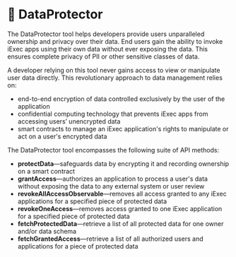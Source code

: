 # 🔐 DataProtector

The DataProtector tool helps developers provide users unparalleled ownership and privacy over their data. End users gain the ability to invoke iExec apps using their own data without ever exposing the data. This ensures complete privacy of PII or other sensitive classes of data. 

A developer relying on this tool never gains access to view or manipulate user data directly. This revolutionary approach to data management relies on:

* end-to-end encryption of data controlled exclusively by the user of the application
* confidential computing technology that prevents iExec apps from accessing users’ unencrypted data
* smart contracts to manage an iExec application's rights to manipulate or act on a user's encrypted data

The DataProtector tool encompasses the following suite of API methods:

* **protectData**—safeguards data by encrypting it and recording ownership on a smart contract
* **grantAccess**—authorizes an application to process a user's data without exposing the data to any external system or user review
* **revokeAllAccessObservable**—removes all access granted to any iExec applications for a specified piece of protected data
* **revokeOneAccess**—removes access granted to one iExec application for a specified piece of protected data
* **fetchProtectedData**—retrieve a list of all protected data for one owner and/or data schema
* **fetchGrantedAccess**—retrieve a list of all authorized users and applications for a piece of protected data